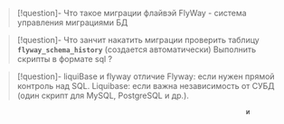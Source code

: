 >[!question]- Что такое миграции флайвэй
>FlyWay - система управления миграциями БД 

>[!question]- Что занчит накатить миграции
>проверить таблицу **`flyway_schema_history`** (создается автоматически)
>Выполнить скрипты в формате sql ?

>[!question]- liquiBase и flyway отличие
>Flyway: если нужен прямой контроль над SQL.
> Liquibase: если важна независимость от СУБД (один скрипт для MySQL, PostgreSQL и др.).

                                                                  и 